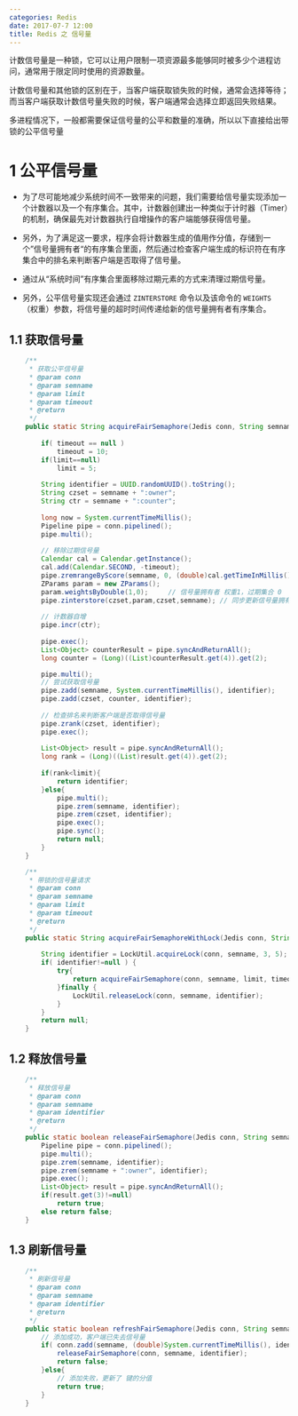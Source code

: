 ```yaml
---
categories: Redis
date: 2017-07-7 12:00
title: Redis 之 信号量
---
```




计数信号量是一种锁，它可以让用户限制一项资源最多能够同时被多少个进程访问，通常用于限定同时使用的资源数量。

计数信号量和其他锁的区别在于，当客户端获取锁失败的时候，通常会选择等待；而当客户端获取计数信号量失败的时候，客户端通常会选择立即返回失败结果。

<!-- more -->

多进程情况下，一般都需要保证信号量的公平和数量的准确，所以以下直接给出带锁的公平信号量

# 1 公平信号量

- 为了尽可能地减少系统时间不一致带来的问题，我们需要给信号量实现添加一个计数器以及一个有序集合。其中，计数器创建出一种类似于计时器（Timer）的机制，确保最先对计数器执行自增操作的客户端能够获得信号量。


- 另外，为了满足这一要求，程序会将计数器生成的值用作分值，存储到一个”信号量拥有者“的有序集合里面，然后通过检查客户端生成的标识符在有序集合中的排名来判断客户端是否取得了信号量。
- 通过从“系统时间”有序集合里面移除过期元素的方式来清理过期信号量。
- 另外，公平信号量实现还会通过 `ZINTERSTORE` 命令以及该命令的 `WEIGHTS` （权重）参数，将信号量的超时时间传递给新的信号量拥有者有序集合。

## 1.1 获取信号量

```java
	/**
	 * 获取公平信号量
	 * @param conn
	 * @param semname
	 * @param limit
	 * @param timeout
	 * @return
	 */
	public static String acquireFairSemaphore(Jedis conn, String semname, Integer limit, Integer timeout) {
		
		if( timeout == null ) 
			timeout = 10;
		if(limit==null)
			limit = 5;
			
		String identifier = UUID.randomUUID().toString();
		String czset = semname + ":owner";
		String ctr = semname + ":counter";
		
		long now = System.currentTimeMillis();
		Pipeline pipe = conn.pipelined();
		pipe.multi();
		
		// 移除过期信号量
		Calendar cal = Calendar.getInstance();
		cal.add(Calendar.SECOND, -timeout);
		pipe.zremrangeByScore(semname, 0, (double)cal.getTimeInMillis());
		ZParams param = new ZParams();
		param.weightsByDouble(1,0); 	// 信号量拥有者 权重1，过期集合 0
		pipe.zinterstore(czset,param,czset,semname); // 同步更新信号量拥有者 
		
		// 计数器自增
		pipe.incr(ctr);
		
		pipe.exec();
		List<Object> counterResult = pipe.syncAndReturnAll();
		long counter = (Long)((List)counterResult.get(4)).get(2);

		pipe.multi();
		// 尝试获取信号量
		pipe.zadd(semname, System.currentTimeMillis(), identifier);
		pipe.zadd(czset, counter, identifier);
		
		// 检查排名来判断客户端是否取得信号量
		pipe.zrank(czset, identifier);
		pipe.exec();
		
		List<Object> result = pipe.syncAndReturnAll();
		long rank = (Long)((List)result.get(4)).get(2);
		
		if(rank<limit){
			return identifier;
		}else{
			pipe.multi();
			pipe.zrem(semname, identifier);
			pipe.zrem(czset, identifier);
			pipe.exec();
			pipe.sync();
			return null;
		}
	}

	/**
	 * 带锁的信号量请求
	 * @param conn
	 * @param semname
	 * @param limit
	 * @param timeout
	 * @return
	 */
	public static String acquireFairSemaphoreWithLock(Jedis conn, String semname, Integer limit, Integer timeout) {
		
		String identifier = LockUtil.acquireLock(conn, semname, 3, 5);
		if( identifier!=null ) {
			try{
				return acquireFairSemaphore(conn, semname, limit, timeout);
			}finally {
				LockUtil.releaseLock(conn, semname, identifier);
			}
		}
		return null;
	}
```



## 1.2 释放信号量	

```java
	/**
	 * 释放信号量
	 * @param conn
	 * @param semname
	 * @param identifier
	 * @return
	 */
	public static boolean releaseFairSemaphore(Jedis conn, String semname, String identifier) {
		Pipeline pipe = conn.pipelined();
		pipe.multi();
		pipe.zrem(semname, identifier);
		pipe.zrem(semname + ":owner", identifier);
		pipe.exec();
		List<Object> result = pipe.syncAndReturnAll();
		if(result.get(3)!=null)
			return true;
		else return false;
	}
```



## 1.3 刷新信号量

```java
	/**
	 * 刷新信号量
	 * @param conn
	 * @param semname
	 * @param identifier
	 * @return
	 */
	public static boolean refreshFairSemaphore(Jedis conn, String semname, String identifier) {
		// 添加成功，客户端已失去信号量
		if( conn.zadd(semname, (double)System.currentTimeMillis(), identifier) == 1) {
			releaseFairSemaphore(conn, semname, identifier);
			return false;
		}else{
			// 添加失败，更新了 键的分值
			return true;
		}
	}
```

